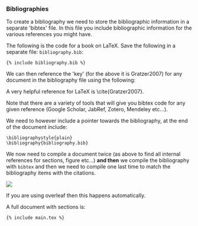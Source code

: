 ### Bibliographies

To create a bibliography we need to store the bibliographic information in a
separate 'bibtex' file. In this file you include bibliographic information for
the various references you might have.

The following is the code for a book on LaTeX. Save the following in a
separate file: `bibliography.bib`:

```language-latex
{% include bibliography.bib %}
```

We can then reference the 'key' (for the above it is Gratzer2007) for any
document in the bibliography file using the following:

A very helpful reference for LaTeX is \cite{Gratzer2007}.

Note that there are a variety of tools that will give you bibtex code for
any given reference (Google Scholar, JabRef, Zotero, Mendeley etc...).

We need to however include a pointer towards the bibliography, at the end
of the document include:

```language-latex
\bibliographystyle{plain}
\bibliography{bibliography.bib}
```

We now need to compile a document twice (as above to find all internal
references for sections, figure etc...) **and then** we compile the
bibliography with `bibtex` and then we need to compile one last time to match
the bibliography items with the citations.

<img class="u-small-width" src="{{root}}/assets/img/compilation-with-bibtex-diagram.png">

If you are using overleaf then this happens automatically.

A full document with sections is:

```language-latex
{% include main.tex %}
```
